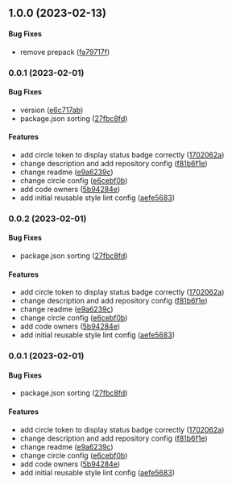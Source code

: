 <a name="1.0.0"></a>
## 1.0.0 (2023-02-13)


#### Bug Fixes

* remove prepack ([fa79717f](https://github.com/shelfio/stylelint-config/commit/fa79717f))


<a name="0.0.1"></a>
### 0.0.1 (2023-02-01)


#### Bug Fixes

* version ([e6c717ab](https://github.com/shelfio/stylelint-config/commit/e6c717ab))
* package.json sorting ([27fbc8fd](https://github.com/shelfio/stylelint-config/commit/27fbc8fd))


#### Features

* add circle token to display status badge correctly ([1702062a](https://github.com/shelfio/stylelint-config/commit/1702062a))
* change description and add repository config ([f81b6f1e](https://github.com/shelfio/stylelint-config/commit/f81b6f1e))
* change readme ([e9a6239c](https://github.com/shelfio/stylelint-config/commit/e9a6239c))
* change circle config ([e6cebf0b](https://github.com/shelfio/stylelint-config/commit/e6cebf0b))
* add code owners ([5b94284e](https://github.com/shelfio/stylelint-config/commit/5b94284e))
* add initial reusable style lint config ([aefe5683](https://github.com/shelfio/stylelint-config/commit/aefe5683))


<a name="0.0.2"></a>
### 0.0.2 (2023-02-01)


#### Bug Fixes

* package.json sorting ([27fbc8fd](https://github.com/shelfio/stylelint-config/commit/27fbc8fd))


#### Features

* add circle token to display status badge correctly ([1702062a](https://github.com/shelfio/stylelint-config/commit/1702062a))
* change description and add repository config ([f81b6f1e](https://github.com/shelfio/stylelint-config/commit/f81b6f1e))
* change readme ([e9a6239c](https://github.com/shelfio/stylelint-config/commit/e9a6239c))
* change circle config ([e6cebf0b](https://github.com/shelfio/stylelint-config/commit/e6cebf0b))
* add code owners ([5b94284e](https://github.com/shelfio/stylelint-config/commit/5b94284e))
* add initial reusable style lint config ([aefe5683](https://github.com/shelfio/stylelint-config/commit/aefe5683))


<a name="0.0.1"></a>
### 0.0.1 (2023-02-01)


#### Bug Fixes

* package.json sorting ([27fbc8fd](https://github.com/shelfio/stylelint-config/commit/27fbc8fd))


#### Features

* add circle token to display status badge correctly ([1702062a](https://github.com/shelfio/stylelint-config/commit/1702062a))
* change description and add repository config ([f81b6f1e](https://github.com/shelfio/stylelint-config/commit/f81b6f1e))
* change readme ([e9a6239c](https://github.com/shelfio/stylelint-config/commit/e9a6239c))
* change circle config ([e6cebf0b](https://github.com/shelfio/stylelint-config/commit/e6cebf0b))
* add code owners ([5b94284e](https://github.com/shelfio/stylelint-config/commit/5b94284e))
* add initial reusable style lint config ([aefe5683](https://github.com/shelfio/stylelint-config/commit/aefe5683))

